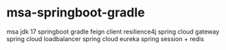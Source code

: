 # msa-springboot-gradle

msa
jdk 17
springboot
gradle
feign client
resilience4j
spring cloud gateway
spring cloud loadbalancer
spring cloud eureka
spring session + redis
